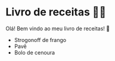 # Livro de receitas :man_cook:

Olá! Bem vindo ao meu livro de receitas! :wave:

- Strogonoff de frango
- Pavê
- Bolo de cenoura